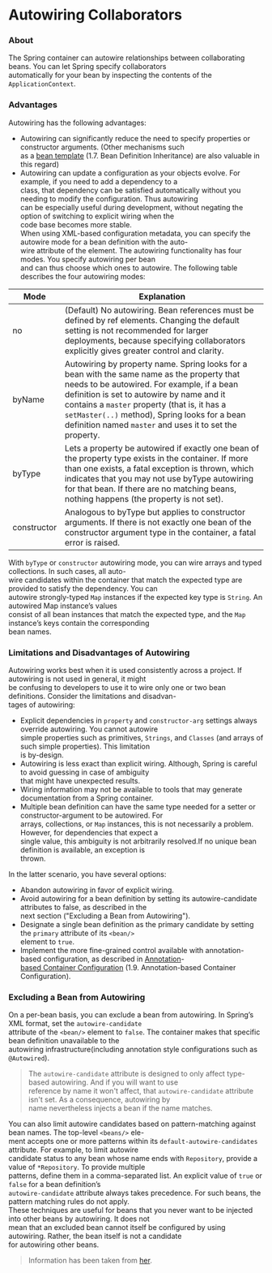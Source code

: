 # Autowiring Collaborators

### About  
The Spring container can autowire relationships between collaborating beans. You can let Spring specify collaborators  
automatically for your bean by inspecting the contents of the `ApplicationContext`.  

### Advantages  
Autowiring has the following advantages:  
* Autowiring can significantly reduce the need to specify properties or constructor arguments. (Other mechanisms such  
as a [bean template](https://docs.spring.io/spring/docs/current/spring-framework-reference/core.html#beans-child-bean-definitions) 
(1.7. Bean Definition Inheritance)
are also valuable in this regard)  
* Autowiring can update a configuration as your objects evolve. For example, if you need to add a dependency to a  
class, that dependency can be satisfied automatically without you needing to modify the configuration. Thus autowiring  
can be especially useful during development, without negating the option of switching to explicit wiring when the  
code base becomes more stable.  
When using XML-based configuration metadata, you can specify the autowire mode for a bean definition with the auto-  
wire attribute of the <bean/> element. The autowiring functionality has four modes. You specify autowiring per bean  
and can thus choose which ones to autowire. The following table describes the four autowiring modes:  

Mode | Explanation
--- | ---
no |(Default) No autowiring. Bean references must be defined by ref elements. Changing the default setting is not recommended for larger deployments, because specifying collaborators explicitly gives greater control and clarity.
byName | Autowiring by property name. Spring looks for a bean with the same name as the property that needs to be autowired. For example, if a bean definition is set to autowire by name and it contains a `master` property (that is, it has a `setMaster(..)` method), Spring looks for a bean definition named `master` and uses it to set the property.
byType | Lets a property be autowired if exactly one bean of the property type exists in the container. If more than one exists, a fatal exception is thrown, which indicates that you may not use byType autowiring for that bean. If there are no matching beans, nothing happens (the property is not set).
constructor |  Analogous to byType but applies to constructor arguments. If there is not exactly one bean of the constructor argument type in the container, a fatal error is raised.

With `byType` or `constructor` autowiring mode, you can wire arrays and typed collections. In such cases, all auto-  
wire candidates within the container that match the expected type are provided to satisfy the dependency. You can  
autowire strongly-typed `Map` instances if the expected key type is `String`. An autowired Map instance’s values  
consist of all bean instances that match the expected type, and the `Map` instance’s keys contain the corresponding  
bean names.  

### Limitations and Disadvantages of Autowiring  
Autowiring works best when it is used consistently across a project. If autowiring is not used in general, it might  
be confusing to developers to use it to wire only one or two bean definitions. Consider the limitations and disadvan-  
tages of autowiring:  
* Explicit dependencies in `property` and `constructor-arg` settings always override autowiring. You cannot autowire  
simple properties such as primitives, `Strings`, and `Classes` (and arrays of such simple properties). This limitation  
is by-design.  
* Autowiring is less exact than explicit wiring. Although, Spring is careful to avoid guessing in case of ambiguity  
that might have unexpected results.  
* Wiring information may not be available to tools that may generate documentation from a Spring container.  
* Multiple bean definition can have the same type needed for a setter or constructor-argument to be autowired. For  
arrays, collections, or `Map` instances, this is not necessarily a problem. However, for dependencies that expect a  
single value, this ambiguity is not arbitrarily resolved.If no unique bean definition is available, an exception is  
thrown.  

In the latter scenario, you have several options:  
* Abandon autowiring in favor of explicit wiring.  
* Avoid autowiring for a bean definition by setting its autowire-candidate attributes to false, as described in the  
next section ("Excluding a Bean from Autowiring").  
* Designate a single bean definition as the primary candidate by setting the `primary` attribute of its `<bean/>`  
element to `true`.  
* Implement the more fine-grained control available with annotation-based configuration, as described in 
[Annotation](https://docs.spring.io/spring/docs/current/spring-framework-reference/core.html#beans-annotation-config)-  
[based Container Configuration](https://docs.spring.io/spring/docs/current/spring-framework-reference/core.html#beans-annotation-config) 
(1.9. Annotation-based Container Configuration).  

### Excluding a Bean from Autowiring  
On a per-bean basis, you can exclude a bean from autowiring. In Spring’s XML format, set the `autowire-candidate`  
attribute of the `<bean/>` element to `false`. The container makes that specific bean definition unavailable to the  
autowiring infrastructure(including annotation style configurations such as `@Autowired`).  
>The `autowire-candidate` attribute is designed to only affect type-based autowiring. And if you will want to use  
reference by name it won't affect, that `autowire-candidate` attribute isn't set. As a consequence, autowiring by  
name nevertheless injects a bean if the name matches.  

You can also limit autowire candidates based on pattern-matching against bean names. The top-level `<beans/>` ele-  
ment accepts one or more patterns within its `default-autowire-candidates` attribute. For example, to limit autowire  
candidate status to any bean whose name ends with `Repository`, provide a value of `*Repository`. To provide multiple  
patterns, define them in a comma-separated list. An explicit value of `true` or `false` for a bean definition’s  
`autowire-candidate` attribute always takes precedence. For such beans, the pattern matching rules do not apply.  
These techniques are useful for beans that you never want to be injected into other beans by autowiring. It does not  
mean that an excluded bean cannot itself be configured by using autowiring. Rather, the bean itself is not a candidate  
for autowiring other beans.  

>Information has been taken from [her](https://docs.spring.io/spring/docs/current/spring-framework-reference/core.html).  